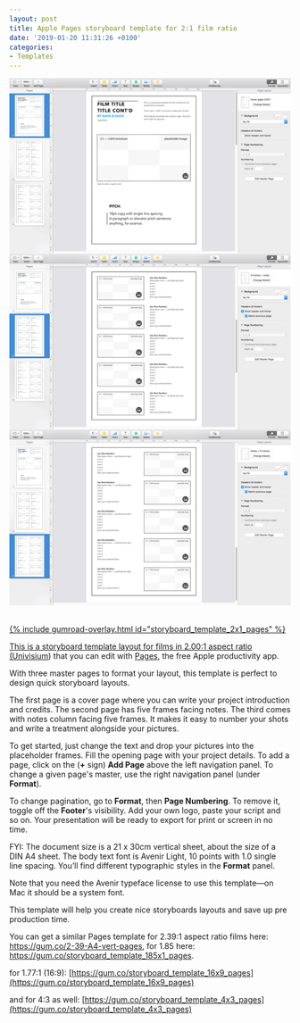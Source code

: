 ```yaml
---
layout: post
title: Apple Pages storyboard template for 2:1 film ratio
date: '2019-01-20 11:31:26 +0100'
categories:
- Templates
---
```

<a href="https://gum.co/storyboard_template_2x1_pages"><img src="/images/Apple-Pages-storyboard-template-for-2x1-ratio-films_Avenir-Light-10pt_DIN-A4_vertical-sheet_overview.png"/><br/><br/>

{% include gumroad-overlay.html id="storyboard_template_2x1_pages" %}

This is a storyboard template layout for films in 2.00:1 aspect ratio ([Univisium](https://en.wikipedia.org/wiki/Univisium)) that you can edit with [Pages](https://www.apple.com/pages/), the free Apple productivity app.

With three master pages to format your layout, this template is perfect to design quick storyboard layouts.

The first page is a cover page where you can write your project introduction and credits. The second page has five frames facing notes. The third comes with notes column facing five frames. It makes it easy to number your shots and write a treatment alongside your pictures.

To get started, just change the text and drop your pictures into the placeholder frames. Fill the opening page with your project details. To add a page, click on the (**+** sign) **Add Page** above the left navigation panel. To change a given page's master, use the right navigation panel (under **Format**).

To change pagination, go to **Format**, then **Page Numbering**. To remove it, toggle off the **Footer**'s visibility. Add your own logo, paste your script and so on. Your presentation will be ready to export for print or screen in no time.

FYI: The document size is a 21 x 30cm vertical sheet, about the size of a DIN A4 sheet. The body text font is Avenir Light, 10 points with 1.0 single line spacing. You’ll find different typographic styles in the **Format** panel.

Note that you need the Avenir typeface license to use this template—on Mac it should be a system font.

This template will help you create nice storyboards layouts and save up pre production time.

You can get a similar Pages template for 2.39:1 aspect ratio films here: https://gum.co/2-39-A4-vert-pages, for 1.85 here: https://gum.co/storyboard_template_185x1_pages.

for 1.77:1 (16:9): [https://gum.co/storyboard_template_16x9_pages](https://gum.co/storyboard_template_16x9_pages)

and for 4:3 as well: [https://gum.co/storyboard_template_4x3_pages](https://gum.co/storyboard_template_4x3_pages)
